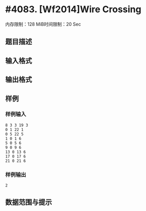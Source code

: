 # #4083. [Wf2014]Wire Crossing

内存限制：128 MiB时间限制：20 Sec

## 题目描述

## 输入格式

## 输出格式

## 样例

### 样例输入

    
    8 3 3 19 3
    0 1 22 1
    0 5 22 5
    1 0 1 6
    5 0 5 6
    9 0 9 6
    13 0 13 6
    17 0 17 6
    21 0 21 6
    
    

### 样例输出

    
    2
    

## 数据范围与提示
